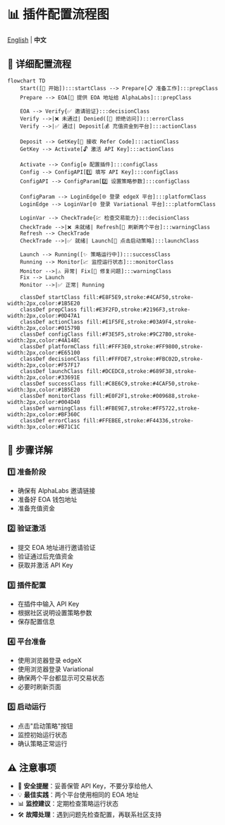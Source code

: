 # 📊 插件配置流程图

[English](./plugin-configuration-flowchart-EN.md) | **中文**

## 🔄 详细配置流程

```mermaid
flowchart TD
    Start([🚀 开始]):::startClass --> Prepare[📋 准备工作]:::prepClass
    Prepare --> EOA[🔑 提供 EOA 地址给 AlphaLabs]:::prepClass
    
    EOA --> Verify{✅ 邀请验证}:::decisionClass
    Verify -->|❌ 未通过| Denied([🚫 拒绝访问]):::errorClass
    Verify -->|✅ 通过| Deposit[💰 充值资金到平台]:::actionClass
    
    Deposit --> GetKey[📨 接收 Refer Code]:::actionClass
    GetKey --> Activate[🔓 激活 API Key]:::actionClass
    
    Activate --> Config[⚙️ 配置插件]:::configClass
    Config --> ConfigAPI[1️⃣ 填写 API Key]:::configClass
    ConfigAPI --> ConfigParam[2️⃣ 设置策略参数]:::configClass
    
    ConfigParam --> LoginEdge[🌐 登录 edgeX 平台]:::platformClass
    LoginEdge --> LoginVar[🌐 登录 Variational 平台]:::platformClass
    
    LoginVar --> CheckTrade{💹 检查交易能力}:::decisionClass
    CheckTrade -->|❌ 未就绪| Refresh[🔄 刷新两个平台]:::warningClass
    Refresh --> CheckTrade
    CheckTrade -->|✅ 就绪| Launch[🎯 点击启动策略]:::launchClass
    
    Launch --> Running([✨ 策略运行中]):::successClass
    Running --> Monitor[📈 监控运行状态]:::monitorClass
    Monitor -->|⚠️ 异常| Fix[🔧 修复问题]:::warningClass
    Fix --> Launch
    Monitor -->|✅ 正常| Running
    
    classDef startClass fill:#E8F5E9,stroke:#4CAF50,stroke-width:2px,color:#1B5E20
    classDef prepClass fill:#E3F2FD,stroke:#2196F3,stroke-width:2px,color:#0D47A1
    classDef actionClass fill:#E1F5FE,stroke:#03A9F4,stroke-width:2px,color:#01579B
    classDef configClass fill:#F3E5F5,stroke:#9C27B0,stroke-width:2px,color:#4A148C
    classDef platformClass fill:#FFF3E0,stroke:#FF9800,stroke-width:2px,color:#E65100
    classDef decisionClass fill:#FFFDE7,stroke:#FBC02D,stroke-width:2px,color:#F57F17
    classDef launchClass fill:#DCEDC8,stroke:#689F38,stroke-width:2px,color:#33691E
    classDef successClass fill:#C8E6C9,stroke:#4CAF50,stroke-width:3px,color:#1B5E20
    classDef monitorClass fill:#E0F2F1,stroke:#009688,stroke-width:2px,color:#004D40
    classDef warningClass fill:#FBE9E7,stroke:#FF5722,stroke-width:2px,color:#BF360C
    classDef errorClass fill:#FFEBEE,stroke:#F44336,stroke-width:3px,color:#B71C1C
```

## 📝 步骤详解

### 1️⃣ 准备阶段
- 确保有 AlphaLabs 邀请链接
- 准备好 EOA 钱包地址
- 准备充值资金

### 2️⃣ 验证激活
- 提交 EOA 地址进行邀请验证
- 验证通过后充值资金
- 获取并激活 API Key

### 3️⃣ 插件配置
- 在插件中输入 API Key
- 根据社区说明设置策略参数
- 保存配置信息

### 4️⃣ 平台准备
- 使用浏览器登录 edgeX
- 使用浏览器登录 Variational
- 确保两个平台都显示可交易状态
- 必要时刷新页面

### 5️⃣ 启动运行
- 点击"启动策略"按钮
- 监控初始运行状态
- 确认策略正常运行

## ⚠️ 注意事项

- 🔐 **安全提醒**：妥善保管 API Key，不要分享给他人
- 💡 **最佳实践**：两个平台使用相同的 EOA 地址
- 📊 **监控建议**：定期检查策略运行状态
- 🛠️ **故障处理**：遇到问题先检查配置，再联系社区支持